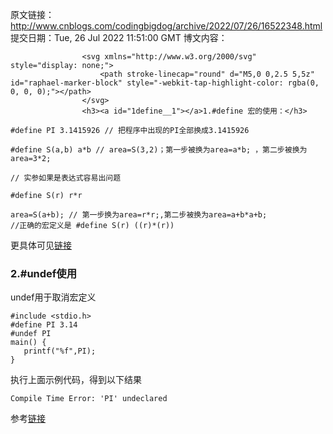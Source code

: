 原文链接：http://www.cnblogs.com/codingbigdog/archive/2022/07/26/16522348.html
提交日期：Tue, 26 Jul 2022 11:51:00 GMT
博文内容：

                    <svg xmlns="http://www.w3.org/2000/svg" style="display: none;">
                        <path stroke-linecap="round" d="M5,0 0,2.5 5,5z" id="raphael-marker-block" style="-webkit-tap-highlight-color: rgba(0, 0, 0, 0);"></path>
                    </svg>
                    <h3><a id="1define__1"></a>1.#define 宏的使用：</h3> 
<pre><code class="prism language-cpp"><span class="token macro property"><span class="token directive-hash">#</span><span class="token directive keyword">define</span> <span class="token macro-name">PI</span> <span class="token expression"><span class="token number">3.1415926</span> </span><span class="token comment">// 把程序中出现的PI全部换成3.1415926</span></span>
</code></pre> 
<pre><code class="prism language-cpp"><span class="token macro property"><span class="token directive-hash">#</span><span class="token directive keyword">define</span> <span class="token macro-name function">S</span><span class="token expression"><span class="token punctuation">(</span>a<span class="token punctuation">,</span>b<span class="token punctuation">)</span> a<span class="token operator">*</span>b </span><span class="token comment">// area=S(3,2)；第一步被换为area=a*b; ，第二步被换为area=3*2;</span></span>
</code></pre> 
<pre><code class="prism language-cpp"><span class="token comment">// 实参如果是表达式容易出问题</span>

<span class="token macro property"><span class="token directive-hash">#</span><span class="token directive keyword">define</span> <span class="token macro-name function">S</span><span class="token expression"><span class="token punctuation">(</span>r<span class="token punctuation">)</span> r<span class="token operator">*</span>r</span></span>

area<span class="token operator">=</span><span class="token function">S</span><span class="token punctuation">(</span>a<span class="token operator">+</span>b<span class="token punctuation">)</span><span class="token punctuation">;</span> <span class="token comment">// 第一步换为area=r*r;,第二步被换为area=a+b*a+b;</span>
<span class="token comment">//正确的宏定义是 #define S(r) ((r)*(r))</span>
</code></pre> 
<p>更具体可见<a href="https://www.cnblogs.com/zhizhiyu/p/10155614.html">链接</a></p> 
<h3><a id="2undef_20"></a>2.#undef使用</h3> 
<p>undef用于取消宏定义</p> 
<pre><code class="prism language-cpp"><span class="token macro property"><span class="token directive-hash">#</span><span class="token directive keyword">include</span> <span class="token string">&lt;stdio.h&gt;</span>  </span>
<span class="token macro property"><span class="token directive-hash">#</span><span class="token directive keyword">define</span> <span class="token macro-name">PI</span> <span class="token expression"><span class="token number">3.14</span>  </span></span>
<span class="token macro property"><span class="token directive-hash">#</span><span class="token directive keyword">undef</span> <span class="token expression">PI  </span></span>
<span class="token function">main</span><span class="token punctuation">(</span><span class="token punctuation">)</span> <span class="token punctuation">{<!-- --></span>  
   <span class="token function">printf</span><span class="token punctuation">(</span><span class="token string">"%f"</span><span class="token punctuation">,</span>PI<span class="token punctuation">)</span><span class="token punctuation">;</span>  
<span class="token punctuation">}</span>
</code></pre> 
<p>执行上面示例代码，得到以下结果</p> 
<pre><code class="prism language-bash">Compile Time Error: <span class="token string">'PI'</span> undeclared
</code></pre> 
<p>参考<a href="https://www.yiibai.com/cprogramming/c-preprocessor-undef.html">链接</a></p>
                